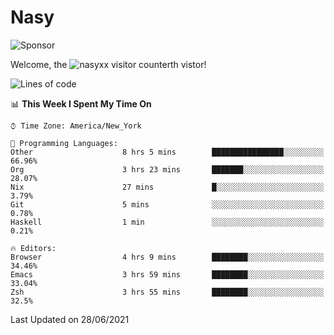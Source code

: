 # Nasy

<!--
<p align="center">
<img height="200" src="https://github-readme-stats.vercel.app/api?username=nasyxx&count_private=true&show_icons=true&theme=dracula&include_all_commits=true"/>
<img height="200" src="https://github-readme-stats.vercel.app/api/top-langs/?username=nasyxx&theme=dracula&hide=html,jupyter+notebook&count_private=true&show_icons=true"/>
</p>

  
----------------
-->

![Sponsor](https://img.shields.io/static/v1.svg?label=Sponsor&message=%E2%9D%A4&logo=GitHub&style=flat&color=pink)
 
Welcome, the ![nasyxx visitor counter](https://count.getloli.com/get/@nasyxx?theme=rule34)th vistor!
 
<!--START_SECTION:waka-->
![Lines of code](https://img.shields.io/badge/From%20Hello%20World%20I%27ve%20Written-5.4%20million%20lines%20of%20code-blue)

📊 **This Week I Spent My Time On** 

```text
⌚︎ Time Zone: America/New_York

💬 Programming Languages: 
Other                    8 hrs 5 mins        ████████████████░░░░░░░░░   66.96% 
Org                      3 hrs 23 mins       ███████░░░░░░░░░░░░░░░░░░   28.07% 
Nix                      27 mins             █░░░░░░░░░░░░░░░░░░░░░░░░   3.79% 
Git                      5 mins              ░░░░░░░░░░░░░░░░░░░░░░░░░   0.78% 
Haskell                  1 min               ░░░░░░░░░░░░░░░░░░░░░░░░░   0.21%

🔥 Editors: 
Browser                  4 hrs 9 mins        ████████░░░░░░░░░░░░░░░░░   34.46% 
Emacs                    3 hrs 59 mins       ████████░░░░░░░░░░░░░░░░░   33.04% 
Zsh                      3 hrs 55 mins       ████████░░░░░░░░░░░░░░░░░   32.5%

```


 Last Updated on 28/06/2021
<!--END_SECTION:waka-->

<!-- ![visitors](https://visitor-badge.laobi.icu/badge?page_id=nasyxx.nasyxx) -->
